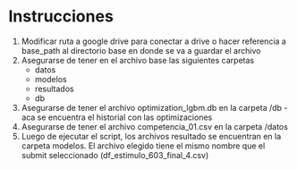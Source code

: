 # Instrucciones

1) Modificar ruta a google drive para conectar a drive o hacer referencia a base_path al directorio base en donde se va a guardar el archivo
2) Asegurarse de tener en el archivo base las siguientes carpetas
   - datos
   - modelos
   - resultados
   - db
3) Asegurarse de tener el archivo optimization_lgbm.db en la carpeta /db - aca se encuentra el historial con las optimizaciones
4) Asegurarse de tener el archivo competencia_01.csv en la carpeta /datos
5) Luego de ejecutar el script, los archivos resultado se encuentran en la carpeta modelos. El archivo elegido tiene el mismo nombre que el submit seleccionado (df_estimulo_603_final_4.csv)

